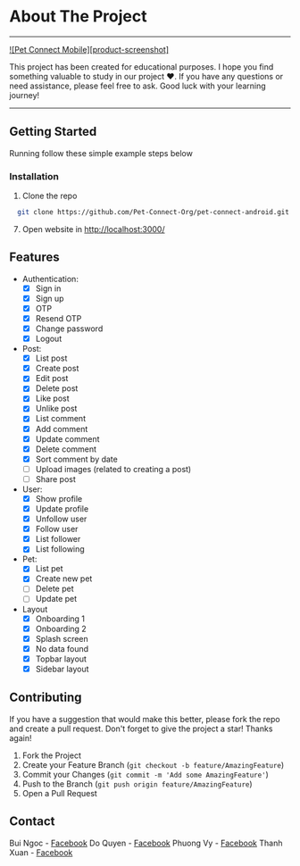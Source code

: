 <!-- ABOUT THE PROJECT -->

# About The Project

---

[![Pet Connect Mobile][product-screenshot]](https://pet-connect.website/)

This project has been created for educational purposes. I hope you find something valuable to study in our project ❤️. If you have any questions or need assistance, please feel free to ask. Good luck with your learning journey!

---

<!-- GETTING STARTED -->

## Getting Started

Running follow these simple example steps below

### Installation

1. Clone the repo

```sh
  git clone https://github.com/Pet-Connect-Org/pet-connect-android.git
```

7. Open website in [http://localhost:3000/](http://localhost:3000/)

## Features

- Authentication:
    - [x] Sign in
    - [x] Sign up
    - [x] OTP 
    - [x] Resend OTP
    - [x] Change password
    - [x] Logout
- Post:
    - [x] List post
    - [x] Create post
    - [x] Edit post
    - [x] Delete post
    - [x] Like post
    - [x] Unlike post
    - [x] List comment
    - [x] Add comment
    - [x] Update comment
    - [x] Delete comment
    - [x] Sort comment by date
    - [ ] Upload images (related to creating a post)
    - [ ] Share post
- User:
    - [x] Show profile
    - [x] Update profile
    - [x] Unfollow user
    - [x] Follow user
    - [x] List follower
    - [x] List following
- Pet:
    - [x] List pet
    - [x] Create new pet
    - [ ] Delete pet
    - [ ] Update pet
- Layout
    - [x] Onboarding 1
    - [x] Onboarding 2
    - [x] Splash screen
    - [x] No data found
    - [x] Topbar layout
    - [x] Sidebar layout

## Contributing

If you have a suggestion that would make this better, please fork the repo and create a pull request.
Don't forget to give the project a star! Thanks again!

1. Fork the Project
2. Create your Feature Branch (`git checkout -b feature/AmazingFeature`)
3. Commit your Changes (`git commit -m 'Add some AmazingFeature'`)
4. Push to the Branch (`git push origin feature/AmazingFeature`)
5. Open a Pull Request

<!-- CONTACT -->

## Contact

Bui Ngoc - [Facebook](https://www.facebook.com/Bui.Ngoc.1302/)
Do Quyen - [Facebook](https://www.facebook.com/Bui.Ngoc.1302/)
Phuong Vy - [Facebook](https://www.facebook.com/Bui.Ngoc.1302/)
Thanh Xuan - [Facebook](https://www.facebook.com/Bui.Ngoc.1302/)
